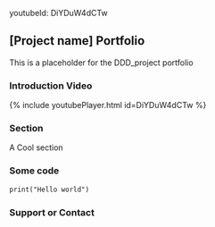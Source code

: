 youtubeId: DiYDuW4dCTw
## [Project name] Portfolio

This is a placeholder for the DDD_project portfolio

### Introduction Video
{% include youtubePlayer.html id=DiYDuW4dCTw %}

### Section

A Cool section

### Some code

 ```markdown
print("Hello world")
```

### Support or Contact


